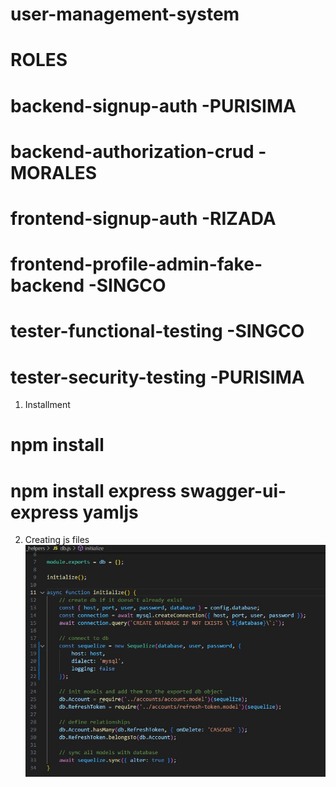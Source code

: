 # user-management-system

# ROLES
# backend-signup-auth -PURISIMA
# backend-authorization-crud - MORALES
# frontend-signup-auth -RIZADA
# frontend-profile-admin-fake-backend -SINGCO
# tester-functional-testing -SINGCO
# tester-security-testing -PURISIMA



 1.  Installment
 # npm install
 # npm install express swagger-ui-express yamljs

 2. Creating js files
![image alt](https://github.com/Johnlouiee/user-management-system/blob/8c6d4dd2bfc211bd26f4c642c335d34bc58da2fa/dbjs.jpg)






